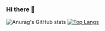 ### Hi there 👋
![Anurag's GitHub stats](https://github-readme-stats.vercel.app/api?username=Yashkothari9&show_icons=true&theme=radical)
[![Top Langs](https://github-readme-stats.vercel.app/api/top-langs/?username=Yashkothari9&layout=compact)](https://github.com/anuraghazra/github-readme-stats)
<!--
**Yashkothari9/Yashkothari9** is a ✨ _special_ ✨ repository because its `README.md` (this file) appears on your GitHub profile.

Here are some ideas to get you started :

- 🔭 I’m currently working on ...
- 🌱 I’m currently learning ...
- 👯 I’m looking to collaborate on ...
- 🤔 I’m looking for help with ...
- 💬 Ask me about ...
- 📫 How to reach me: ...
- 😄 Pronouns: ...
- ⚡ Fun fact: ...
-->
